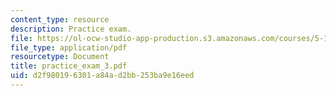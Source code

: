 ```yaml
---
content_type: resource
description: Practice exam.
file: https://ol-ocw-studio-app-production.s3.amazonaws.com/courses/5-13-organic-chemistry-ii-fall-2006/d2f980196301a84ad2bb253ba9e16eed_practice_exam_3.pdf
file_type: application/pdf
resourcetype: Document
title: practice_exam_3.pdf
uid: d2f98019-6301-a84a-d2bb-253ba9e16eed
---
```

